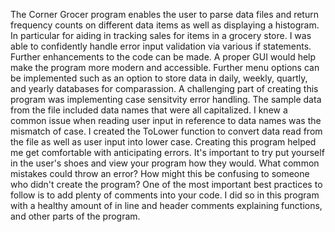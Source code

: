 The Corner Grocer program enables the user to parse data files and return frequency counts on different data items as well as displaying a histogram. In particular for aiding in tracking sales for items in a grocery store.
I was able to confidently handle error input validation via various if statements.
Further enhancements to the code can be made. A proper GUI would help make the program more modern and accessible. Further menu options can be implemented such as an option to store data in daily, weekly, quartly, and yearly databases for comparassion.
A challenging part of creating this program was implementing case sensitvity error handling. The sample data from the file included data names that were all capitalized. I knew a common issue when reading user input in reference to data names was the mismatch of case. I created the ToLower function to convert data read from the file as well as user input into lower case.
Creating this program helped me get comfortable with anticipating errors. It's important to try put yourself in the user's shoes and view your program how they would. What common mistakes could throw an error? How might this be confusing to someone who didn't create the program?
One of the most important best practices to follow is to add plenty of comments into your code. I did so in this program with a healthy amount of in line and header comments explaining functions, and other parts of the program.
